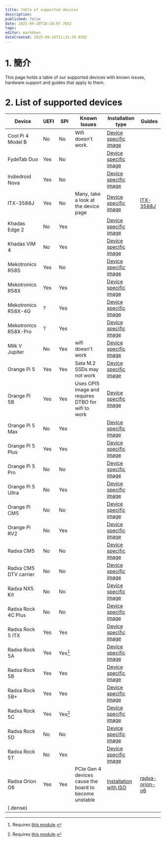 ```yaml
---
title: Table of supported devices
description:
published: false
date: 2025-09-20T18:10:07.765Z
tags:
editor: markdown
dateCreated: 2025-09-16T11:31:39.039Z
---
```


# 1. 簡介

This page holds a table of our supported devices with known issues, hardware support and guides that apply to them.

# 2. List of supported devices

| Device                   | UEFI | SPI     | Known Issues                                          | Installation type                                       | Guides                            |
| ------------------------ | ---- | ------- | ----------------------------------------------------- | ------------------------------------------------------- | --------------------------------- |
| Cool Pi 4 Model B        | No   | No      | Wifi doesn't work.                    | [Device specific image](/install/device-specific-image) |                                   |
| FydeTab Duo              | Yes  | No      |                                                       | [Device specific image](/install/device-specific-image) |                                   |
| Indiedroid Nova          | Yes  | No      |                                                       | [Device specific image](/install/device-specific-image) |                                   |
| ITX-3588J                | Yes  | No      | Many, take a look at the device page                  | [Device specific image](/install/device-specific-image) | [ITX-3588J](/itx-3588j)           |
| Khadas Edge 2            | No   | Yes     |                                                       | [Device specific image](/install/device-specific-image) |                                   |
| Khadas VIM 4             | No   | Yes     |                                                       | [Device specific image](/install/device-specific-image) |                                   |
| Mekotronics R58S         | Yes  | No      |                                                       | [Device specific image](/install/device-specific-image) |                                   |
| Mekotronics R58X         | Yes  | Yes     |                                                       | [Device specific image](/install/device-specific-image) |                                   |
| Mekotronics R58X-4G      | ?    | Yes     |                                                       | [Device specific image](/install/device-specific-image) |                                   |
| Mekotronics R58X-Pro     | ?    | Yes     |                                                       | [Device specific image](/install/device-specific-image) |                                   |
| Milk V Jupiter           | No   | Yes     | wifi doesn't work                                     | [Device specific image](/install/device-specific-image) |                                   |
| Orange Pi 5              | Yes  | Yes     | Sata M.2 SSDs may not work            | [Device specific image](/install/device-specific-image) |                                   |
| Orange Pi 5B             | Yes  | Yes     | Uses OPI5 image and requires DTBO for wifi to work    | [Device specific image](/install/device-specific-image) |                                   |
| Orange Pi 5 Max          | No   | Yes     |                                                       | [Device specific image](/install/device-specific-image) |                                   |
| Orange Pi 5 Plus         | Yes  | Yes     |                                                       | [Device specific image](/install/device-specific-image) |                                   |
| Orange Pi 5 Pro          | No   | No      |                                                       | [Device specific image](/install/device-specific-image) |                                   |
| Orange Pi 5 Ultra        | No   | Yes     |                                                       | [Device specific image](/install/device-specific-image) |                                   |
| Orange Pi CM5            | No   | No      |                                                       | [Device specific image](/install/device-specific-image) |                                   |
| Orange Pi RV2            | No   | Yes     |                                                       | [Device specific image](/install/device-specific-image) |                                   |
| Radxa CM5                | No   | No      |                                                       | [Device specific image](/install/device-specific-image) |                                   |
| Radxa CM5 DTV carrier    | No   | No      |                                                       | [Device specific image](/install/device-specific-image) |                                   |
| Radxa NX5 Kit            | No   | No      |                                                       | [Device specific image](/install/device-specific-image) |                                   |
| Radxa Rock 4C Plus       | No   | No      |                                                       | [Device specific image](/install/device-specific-image) |                                   |
| Radxa Rock 5 ITX         | Yes  | Yes     |                                                       | [Device specific image](/install/device-specific-image) |                                   |
| Radxa Rock 5A            | Yes  | Yes[^1] |                                                       | [Device specific image](/install/device-specific-image) |                                   |
| Radxa Rock 5B            | Yes  | Yes     |                                                       | [Device specific image](/install/device-specific-image) |                                   |
| Radxa Rock 5B+           | Yes  | Yes     |                                                       | [Device specific image](/install/device-specific-image) |                                   |
| Radxa Rock 5C            | Yes  | Yes[^1] |                                                       | [Device specific image](/install/device-specific-image) |                                   |
| Radxa Rock 5D            | No   | No      |                                                       | [Device specific image](/install/device-specific-image) |                                   |
| Radxa Rock 5T            | No   | Yes     |                                                       | [Device specific image](/install/device-specific-image) |                                   |
| Radxa Orion O6           | Yes  | Yes     | PCIe Gen 4 devices cause the board to become unstable | [Installation with ISO](/install/Installation-with-ISO) | [radxa-orion-o6](/radxa-orion-o6) |
| {.dense} |      |         |                                                       |                                                         |                                   |

[^1]: Requires [this module](https://radxa.com/products/accessories/spi-flash-module/).